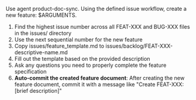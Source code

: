Use agent product-doc-sync. Using the defined issue workflow, create a new feature: $ARGUMENTS. 

1. Find the highest issue number across all FEAT-XXX and BUG-XXX files in the issues/ directory
2. Use the next sequential number for the new feature
3. Copy issues/feature_template.md to issues/backlog/FEAT-XXX-descriptive-name.md
4. Fill out the template based on the provided description
5. Ask any questions you need to properly complete the feature specification
6. **Auto-commit the created feature document**: After creating the new feature document, commit it with a message like "Create FEAT-XXX: [brief description]"
